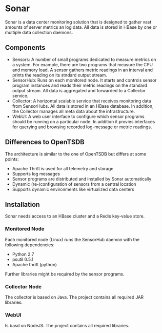# Sonar
Sonar is a data center monitoring solution that is designed to gather vast amounts of server metrics an log data. All data is stored in HBase by one or multiple data collection daemons. 

## Components
* Sensors: A number of small programs dedicated to measure metrics on a system. For example, there are two programs that measure the CPU and memory load. A sensor gathers metric readings in an interval and prints the reading on its stndard output stream. 
* SensorHub: Runs on each monitored node. It starts and controls sensor program instances and reads their metric readings on the standard output stream. All data is aggregated and forwarded to a Collector service. 
* Collector: A horizontal scalable service that receives monitoring data from SensorHubs. All data is stored in an HBase database. In addition, the Collector manages all meta data about the infrastructure.
* WebUI: A web user interface to configure which sensor programs should be running on a particular node. In addition it provies interfaces for querying and browsing recorded log-message or metric readings. 

## Differences to OpenTSDB
The architecture is similar to the one of OpenTSDB but differs at some points: 
* Apache Thrift is used for all telemetry and storage
* Supports log messages
* Sensor programs are distributed and installed by Sonar automatically
* Dynamic (re-)configuration of sensors from a central location
* Supports dynamic environments like virtualized data centers

## Installation

Sonar needs access to an HBase cluster and a Redis key-value store. 

### Monitored Node
Each monitored node (Linux) runs the SensorHub daemon with the following dependencies: 
* Python 2.7
* psutil 0.5.1
* Apache thrift (python)

Further libraries might be required by the sensor programs. 

### Collector Node
The collector is based on Java. The project contains all required JAR libraries. 

### WebUI
Is basd on NodeJS. The project contains all required libraries.
